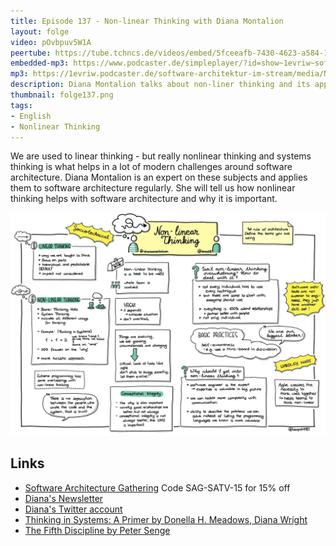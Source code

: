```yaml
---
title: Episode 137 - Non-linear Thinking with Diana Montalion
layout: folge
video: pOvbpuv5W1A
peertube: https://tube.tchncs.de/videos/embed/5fceeafb-7430-4623-a584-115bdc10ee32
embedded-mp3: https://www.podcaster.de/simpleplayer/?id=show~1evriw~software-architektur-im-stream~pod-4e6a924bf0a7cde75c32f5285a&v=1665155207
mp3: https://1evriw.podcaster.de/software-architektur-im-stream/media/Non-linear_Thinking_with_Diana_Montalion.mp3
description: Diana Montalion talks about non-liner thinking and its application to software architecture.
thumbnail: folge137.png
tags:
- English
- Nonlinear Thinking
---
```


We are used to linear thinking - but really nonlinear thinking and
systems thinking is what helps in a lot of modern challenges around
software architecture. Diana Montalion is an expert on these subjects
and applies them to software architecture regularly. She will tell us
how nonlinear thinking helps with software architecture and why it is
important.

![Sketchnotes](/sketchnotes/folge137.jfif)

## Links

* [Software Architecture
  Gathering](https://conferences.isaqb.org/software-architecture-gathering/)
  Code SAG-SATV-15 for 15% off
* [Diana's
  Newsletter](https://mentrixgroup.com/from-software-to-systems/)
* [Diana's Twitter account](https://twitter.com/dianamontalion)
* [Thinking in Systems: A Primer by Donella H. Meadows, Diana
  Wright](https://www.goodreads.com/book/show/3828902-thinking-in-systems)
* [The Fifth Discipline by Peter Senge](https://en.wikipedia.org/wiki/The_Fifth_Discipline)
